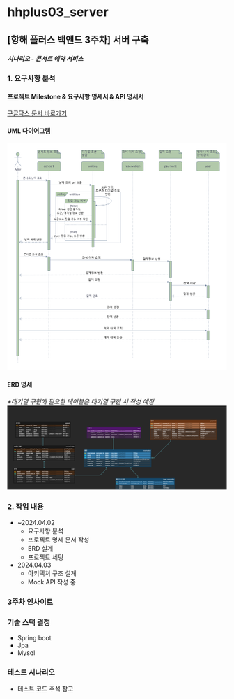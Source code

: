 # hhplus03_server

## [항해 플러스 백엔드 3주차] 서버 구축
#### *시나리오 - 콘서트 예약 서비스*

### 1. 요구사항 분석
#### 프로젝트 Milestone & 요구사항 명세서 & API 명세서
[구글닥스 문서 바로가기](https://docs.google.com/spreadsheets/d/1xUItBPr_C1zbzSHNcl8WOv9zL6cymvzz5DRU_7oKDZM/edit#gid=983380097)
#### UML 다이어그램
![uml.png](uml.png)
#### ERD 명세
*※대기열 구현에 필요한 테이블은 대기열 구현 시 작성 예정*
![erd.png](erd.png)


### 2. 작업 내용
- ~2024.04.02
  - 요구사항 분석
  - 프로젝트 명세 문서 작성
  - ERD 설계
  - 프로젝트 세팅
- 2024.04.03
  - 아키텍처 구조 설계
  - Mock API 작성 중





### 3주차 인사이트


### 기술 스택 결정
- Spring boot
- Jpa
- Mysql

### 테스트 시나리오
- 테스트 코드 주석 참고

